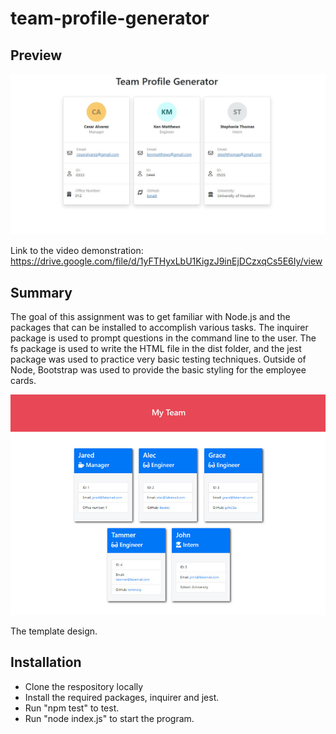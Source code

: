 # team-profile-generator


## Preview


<img src="assets/team-profile-generator.jpeg">

Link to the video demonstration:
https://drive.google.com/file/d/1yFTHyxLbU1KigzJ9inEjDCzxqCs5E6Iy/view


## Summary

The goal of this assignment was to get familiar with Node.js and the packages that can be installed to accomplish various tasks. The inquirer package is used to prompt questions in the command line to the user. The fs package is used to write the HTML file in the dist folder, and the jest package was used to practice very basic testing techniques. Outside of Node, Bootstrap was used to provide the basic styling for the employee cards. 

<img src="assets/template.png">

The template design.

## Installation

- Clone the respository locally
- Install the required packages, inquirer and jest. 
- Run "npm test" to test.
- Run "node index.js" to start the program.





